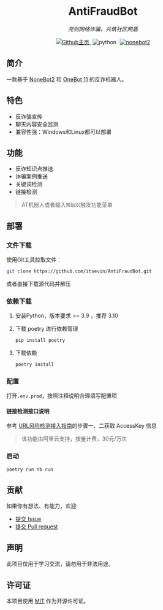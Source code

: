 <div align="center">


# AntiFraudBot

_亮剑网络诈骗，共筑社区网盾_

<p align="center">
    <!-- GitHub主页 -->
    <a style="margin-inline:5px" target="_blank" href="https://github.com/itsevin/AntiFraudBot">
        <img src="https://img.shields.io/badge/GitHub-Home-blue?style=flat&logo=GitHub" title="Github主页">
    </a>
    <!-- py版本 -->
    <img src="https://img.shields.io/badge/Python-3.9+-blue" alt="python">
    <!-- nonebot版本 -->
    <a style="margin-inline:5px" target="_blank" href="https://github.com/nonebot/nonebot2">
        <img src="https://img.shields.io/badge/Nonebot2-Latest-blue" title="nonebot2">
    </a>
</p>


</div>

## 简介

一款基于 [NoneBot2](https://github.com/nonebot/nonebot2) 和 [OneBot 11](https://onebot.dev/) 的反诈机器人。

## 特色

- 反诈骗宣传
- 聊天内容安全监测
- 兼容性强：Windows和Linux都可以部署

## 功能

- 反诈知识点推送
- 诈骗案例推送
- 关键词检测
- 链接检测

> AT机器人或者输入`帮助`以触发功能菜单

## 部署

### 文件下载

使用Git工具拉取文件：

```bash
git clone https://github.com/itsevin/AntiFraudBot.git
```

或者直接下载源代码并解压

### 依赖下载

1. 安装Python，版本要求 >= 3.9 ，推荐 3.10

2. 下载 poetry 进行依赖管理

   ```bash
   pip install poetry
   ```

3. 下载依赖

   ```bash
   poetry install
   ```

### 配置

打开`.env.prod`，按照注释说明合理填写配置项

#### 链接检测接口说明

参考 [URL风险检测接入指南](https://help.aliyun.com/document_detail/2709155.html)的步骤一、二获取 AccessKey 信息

> 该功能由阿里云支持，按量计费，30元/万次

### 启动

```bash
poetry run nb run
```

## 贡献

如果你有想法、有能力，欢迎:

- [提交 Issue](https://github.com/itsevin/AntiFraudBot/issues)
- [提交 Pull request](https://github.com/itsevin/AntiFraudBot/pulls)

## 声明

此项目仅用于学习交流，请勿用于非法用途。

## 许可证

本项目使用 [MIT](https://github.com/itsevin/AntiFraudBot/blob/main/LICENSE) 作为开源许可证。